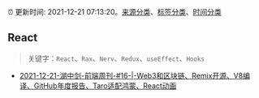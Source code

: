 :alarm_clock: 更新时间: 2021-12-21 07:13:20。[来源分类](../README.md)、[标签分类](../TAGS.md)、[时间分类](../TIMELINE.md)

## React


> 关键字：`React`、`Rax`、`Nerv`、`Redux`、`useEffect`、`Hooks`



- [2021-12-21-湖中剑-前端周刊-#16-|-Web3和区块链、Remix开源、V8编译、GitHub年度报告、Taro适配鸿蒙、React动画](https://toutiao.io/k/xrgwes6) 